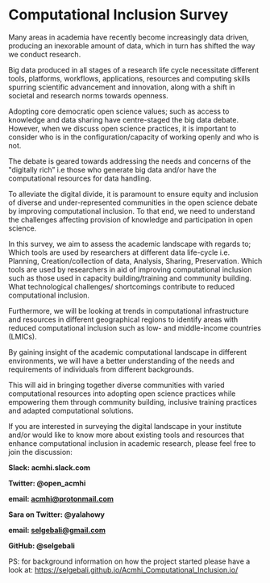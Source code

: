 # Computational Inclusion Survey


Many areas in academia have recently become increasingly data driven, producing an inexorable amount of data, which in turn has shifted the way we conduct research.

Big data produced in all stages of a research life cycle necessitate different tools, platforms, workflows, applications, resources and computing skills spurring scientific advancement and innovation, along with a shift in societal and research norms towards openness.

Adopting core democratic open science values; such as access to knowledge and data sharing have centre-staged the big data debate. However, when we discuss open science practices, it is important to consider who is in the configuration/capacity of working openly and who is not. 

The debate is geared towards addressing the needs and concerns of the "digitally rich” i.e those who generate big data and/or have the computational resources for data handling.  

To alleviate the digital divide, it is paramount to ensure equity and inclusion of diverse and under-represented communities in the open science debate by improving computational inclusion. To that end, we need to understand the challenges affecting provision of knowledge and participation in open science. 

In this survey, we aim to assess the academic landscape with regards to;
Which tools are used by researchers at different data life-cycle i.e. Planning, Creation/collection of data, Analysis, Sharing, Preservation.
Which tools are used by researchers in aid of improving computational inclusion such as those used in capacity building/training and community building.
What technological challenges/ shortcomings contribute to reduced computational inclusion.

Furthermore, we will be looking at trends in computational infrastructure and resources in different geographical regions to identify areas with reduced computational inclusion such as low- and middle-income countries (LMICs).  

By gaining insight of the academic computational landscape in different environments, we will have a better understanding of the needs and requirements of individuals from different backgrounds. 

This will aid in bringing together diverse communities with varied computational resources into adopting open science practices while empowering them through community building, inclusive training practices and adapted computational solutions.

If you are interested in surveying the digital landscape in your institute and/or would like to know more about existing tools and resources that enhance computational inclusion in academic research, please feel free to join the discussion:

**Slack: acmhi.slack.com**

**Twitter: @open_acmhi**

**email: acmhi@protonmail.com**

**Sara on Twitter: @yalahowy**

**email: selgebali@gmail.com** 

**GitHub: @selgebali** 

PS: for background information on how the project started please have a look at: 
https://selgebali.github.io/Acmhi_Computational_Inclusion.io/
